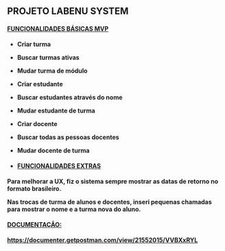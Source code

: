 ## **PROJETO LABENU SYSTEM**

#### **<u>FUNCIONALIDADES BÁSICAS MVP</u>**

- **Criar turma**

- **Buscar turmas ativas**

- **Mudar turma de módulo**

- **Criar estudante**

- **Buscar estudantes através do nome**

- **Mudar estudante de turma**

- **Criar docente**

- **Buscar todas as pessoas docentes**

- **Mudar docente de turma**

- #### <u>**FUNCIONALIDADES EXTRAS**</u>

**Para melhorar a UX, fiz o sistema sempre mostrar as datas de retorno no formato brasileiro.**

**Nas trocas de turma de alunos e docentes, inseri pequenas chamadas para mostrar o nome e a turma nova do aluno.**

#### <u>**DOCUMENTAÇÃO:**</u>

**https://documenter.getpostman.com/view/21552015/VVBXxRYL**